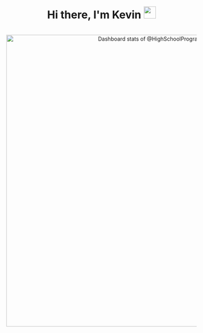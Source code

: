 <h1 align="center">Hi there, I'm Kevin <img
src="https://github.com/blackcater/blackcater/raw/main/images/Hi.gif" height="32" /></h1>

<br />

<a href="https://next.ossinsight.io/widgets/official/compose-user-dashboard-stats?user_id=169435465" target="_blank" style="display: block" align="center">
  <picture>
    <source media="(prefers-color-scheme: dark)" srcset="https://next.ossinsight.io/widgets/official/compose-user-dashboard-stats/thumbnail.png?user_id=169435465&image_size=auto&color_scheme=dark" width="771" height="auto">
    <img alt="Dashboard stats of @HighSchoolProgrammer" src="https://next.ossinsight.io/widgets/official/compose-user-dashboard-stats/thumbnail.png?user_id=169435465&image_size=auto&color_scheme=light" width="771" height="auto">
  </picture>
</a>

<!-- Made with [OSS Insight](https://ossinsight.io/) -->
